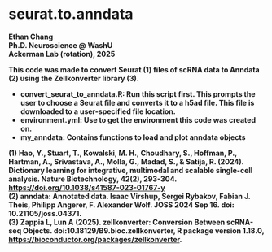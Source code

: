# seurat.to.anndata
<b>Ethan Chang<b/><br>
<b>Ph.D. Neuroscience @ WashU<b/><br>
<b>Ackerman Lab (rotation), 2025</b><br>

This code was made to convert Seurat (1) files of scRNA data to Anndata (2) using the Zellkonverter library (3). <br>
- convert_seurat_to_anndata.R: Run this script first. This prompts the user to choose a Seurat file and converts it to a h5ad file. This file is downloaded to a user-specified file location. <br>
- environment.yml: Use to get the environment this code was created on. <br>
- my_anndata: Contains functions to load and plot anndata objects <br>

(1) Hao, Y., Stuart, T., Kowalski, M. H., Choudhary, S., Hoffman, P., Hartman, A., Srivastava, A., Molla, G., Madad, S., & Satija, R. (2024). Dictionary learning for integrative, multimodal and scalable single-cell analysis. Nature Biotechnology, 42(2), 293-304. https://doi.org/10.1038/s41587-023-01767-y <br>
(2) anndata: Annotated data. Isaac Virshup, Sergei Rybakov, Fabian J. Theis, Philipp Angerer, F. Alexander Wolf. JOSS 2024 Sep 16. doi: 10.21105/joss.04371. <br>
(3) Zappia L, Lun A (2025). zellkonverter: Conversion Between scRNA-seq Objects. doi:10.18129/B9.bioc.zellkonverter, R package version 1.18.0, https://bioconductor.org/packages/zellkonverter.
